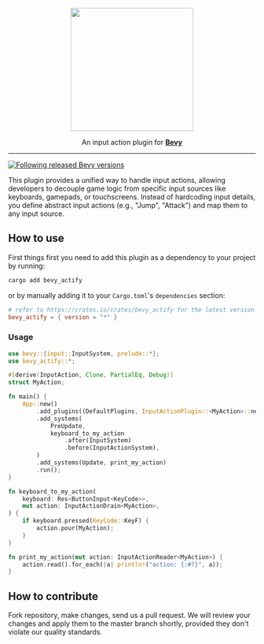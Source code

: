 <p align="center">
  <img src="https://github.com/iizudev/bevy_actify/blob/main/logo.png?raw=true" width="250" />
</p>
<p align="center">
  An input action plugin for <a href="https://bevyengine.org/"><strong>Bevy</strong></a>
</p>
<hr />

[![Following released Bevy versions](https://img.shields.io/badge/Bevy%20tracking-released%20version-lightblue)](https://bevyengine.org/learn/quick-start/plugin-development/#main-branch-tracking)

This plugin provides a unified way to handle input actions, allowing
developers to decouple game logic from specific input sources like keyboards,
gamepads, or touchscreens. Instead of hardcoding input details, you define
abstract input actions (e.g., "Jump", "Attack") and map them to any input
source.

## How to use
First things first you need to add this plugin as a dependency to your project by running:
```bash
cargo add bevy_actify
```

or by manually adding it to your `Cargo.toml`'s `dependencies` section:
```toml
# refer to https://crates.io/crates/bevy_actify for the latest version
bevy_actify = { version = "*" }
```

### Usage
```rust
use bevy::{input::InputSystem, prelude::*};
use bevy_actify::*;

#[derive(InputAction, Clone, PartialEq, Debug)]
struct MyAction;

fn main() {
    App::new()
        .add_plugins((DefaultPlugins, InputActionPlugin::<MyAction>::new()))
        .add_systems(
            PreUpdate,
            keyboard_to_my_action
                .after(InputSystem)
                .before(InputActionSystem),
        )
        .add_systems(Update, print_my_action)
        .run();
}

fn keyboard_to_my_action(
    keyboard: Res<ButtonInput<KeyCode>>,
    mut action: InputActionDrain<MyAction>,
) {
    if keyboard.pressed(KeyCode::KeyF) {
        action.pour(MyAction);
    }
}

fn print_my_action(mut action: InputActionReader<MyAction>) {
    action.read().for_each(|a| println!("action: {:#?}", a));
}
```

## How to contribute
Fork repository, make changes, send us a pull request. We will review your
changes and apply them to the master branch shortly, provided they don't
violate our quality standards.
